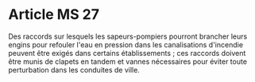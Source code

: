 # Article MS 27

Des raccords sur lesquels les sapeurs-pompiers pourront brancher leurs engins pour refouler l'eau en pression dans les canalisations d'incendie peuvent être exigés dans certains établissements ; ces raccords doivent être munis de clapets en tandem et vannes nécessaires pour éviter toute perturbation dans les conduites de ville.
